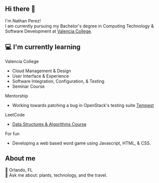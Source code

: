## Hi there 👋

I'm Nathan Perez! <br>
I am currently pursuing my Bachelor's degree in Computing Technology & Software Development at [Valencia College](https://valenciacollege.edu). 

## 💻  I'm currently learning 
Valencia College
- Cloud Management & Design
- User Interface & Experience
- Software Integration, Configuration, & Testing
- Seminar Course

Mentorship
- Working towards patching a bug in OpenStack's testing suite [Tempest](https://docs.openstack.org/tempest/latest/)

LeetCode
- [Data Structures & Algorithms Course](https://leetcode.com/explore/interview/card/leetcodes-interview-crash-course-data-structures-and-algorithms/703/arraystrings/)

For fun
- Developing a web based word game using Javascript, HTML, & CSS. 

## About me
📍 Orlando, FL <br>
💬 Ask me about: plants, technology, and the travel. <br> 
